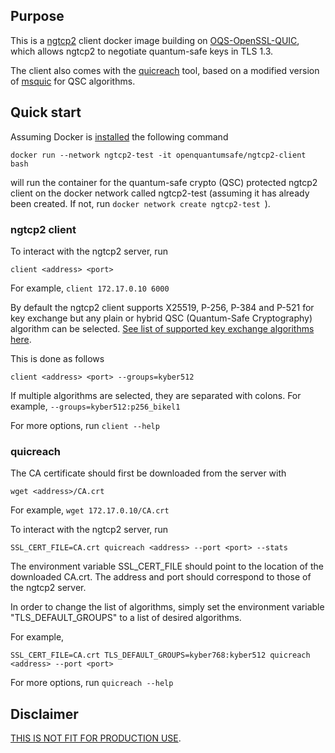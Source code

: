 ## Purpose

This is a [ngtcp2](https://github.com/ngtcp2/ngtcp2) client docker image building on [OQS-OpenSSL-QUIC](https://github.com/open-quantum-safe/oqs-demos/tree/main/quic), which allows ngtcp2 to negotiate quantum-safe keys in TLS 1.3.

The client also comes with the [quicreach](https://github.com/microsoft/quicreach) tool, based on a modified version of  [msquic](https://github.com/microsoft/msquic/)  for QSC algorithms.


## Quick start
Assuming Docker is [installed](https://docs.docker.com/install) the following command

```
docker run --network ngtcp2-test -it openquantumsafe/ngtcp2-client bash
```

will run the container for the quantum-safe crypto (QSC) protected ngtcp2 client on the docker network called ngtcp2-test (assuming it has already been created. If not, run `docker network create ngtcp2-test
`).

### ngtcp2 client
To interact with the ngtcp2 server, run
```
client <address> <port>
```

For example, `client 172.17.0.10 6000`

By default the ngtcp2 client supports X25519, P-256, P-384 and P-521 for key exchange but any plain or hybrid QSC (Quantum-Safe Cryptography) algorithm can be selected. [See list of supported key exchange algorithms here](https://github.com/open-quantum-safe/openssl/tree/OQS-OpenSSL_1_1_1-stable#key-exchange).

This is done as follows
```
client <address> <port> --groups=kyber512
```

If multiple algorithms are selected, they are separated with colons.
For example, `--groups=kyber512:p256_bikel1`


For more options, run `client --help`

### quicreach

The CA certificate should first be downloaded from the server with 
```
wget <address>/CA.crt
```

For example, `wget 172.17.0.10/CA.crt`

To interact with the ngtcp2 server, run 
```
SSL_CERT_FILE=CA.crt quicreach <address> --port <port> --stats
```

The environment variable SSL_CERT_FILE should point to the location of the downloaded CA.crt.
The address and port should correspond to those of the ngtcp2 server.

In order to change the list of algorithms, simply set the environment variable "TLS_DEFAULT_GROUPS" to a list of desired algorithms.

For example, 
```
SSL_CERT_FILE=CA.crt TLS_DEFAULT_GROUPS=kyber768:kyber512 quicreach <address> --port <port>
```


For more options, run `quicreach --help`

## Disclaimer

[THIS IS NOT FIT FOR PRODUCTION USE](https://github.com/open-quantum-safe/openssl#limitations-and-security).
